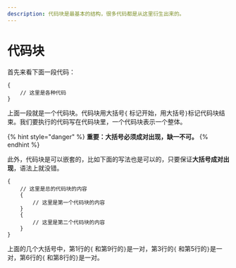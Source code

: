 ```yaml
---
description: 代码块是最基本的结构，很多代码都是从这里衍生出来的。
---
```


# 代码块

首先来看下面一段代码：

```text
{
    // 这里是各种代码
}
```

上面一段就是一个代码块。代码块用大括号`{` 标记开始，用大括号`}`标记代码块结束。我们要执行的代码写在代码块里，一个代码块表示一个整体。

{% hint style="danger" %}
**重要：大括号必须成对出现，缺一不可。**
{% endhint %}

此外，代码块是可以嵌套的，比如下面的写法也是可以的，只要保证**大括号成对出现**，语法上就没错。

```text
{
    // 这里是总的代码块的内容
    {
        // 这里是第一个代码块的内容
    }
    {
        // 这里是第二个代码块的内容
    }
}
```

上面的几个大括号中，第1行的`{` 和第9行的`}`是一对，第3行的`{` 和第5行的`}`是一对，第6行的`{` 和第8行的`}`是一对。

